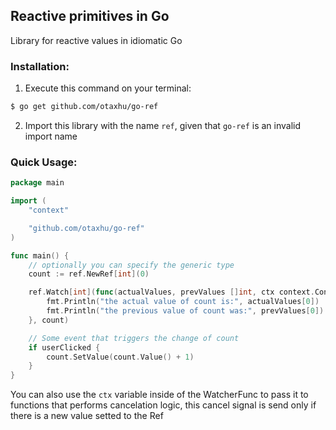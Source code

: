 ## Reactive primitives in Go
Library for reactive values in idiomatic Go

### Installation:
1. Execute this command on your terminal:
```bash
$ go get github.com/otaxhu/go-ref
```
2. Import this library with the name `ref`, given that `go-ref` is an invalid import name

### Quick Usage:
```go
package main

import (
    "context"

    "github.com/otaxhu/go-ref"
)

func main() {
    // optionally you can specify the generic type
    count := ref.NewRef[int](0)

    ref.Watch[int](func(actualValues, prevValues []int, ctx context.Context) {
        fmt.Println("the actual value of count is:", actualValues[0])
        fmt.Println("the previous value of count was:", prevValues[0])
    }, count)

    // Some event that triggers the change of count
    if userClicked {
        count.SetValue(count.Value() + 1)
    }
}
```
You can also use the `ctx` variable inside of the WatcherFunc to pass it to functions that performs cancelation logic, this cancel signal is send only if there is a new value setted to the Ref
